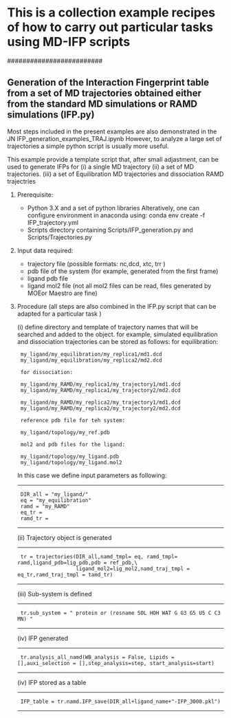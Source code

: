 #  This is a collection example recipes of how to carry out particular tasks using MD-IFP scripts

#########################

##  Generation of the Interaction Fingerprint table from a set of MD trajectories obtained either from  the standard MD simulations or RAMD simulations (IFP.py)
Most steps included in the present examples are also demonstrated in the JN IFP_generation_examples_TRAJ.ipynb
However, to analyze a large set of trajectories a simple python script is usually more useful.

This example provide a template script that, after small adjastment, can be used to generate IFPs for 
    (i) a single MD trajectory 
    (ii) a set of MD trajectories.
    (iii) a set of Equilibration MD trajectories and dissociation RAMD trajectries
    


1. Prerequisite:
    - Python 3.X and a set of python libraries
        Alteratively, one can configure environment in anaconda using: conda env create -f IFP_trajectory.yml
    - Scripts directory containing Scripts/IFP_generation.py and Scripts/Trajectories.py 
    
2. Input data required:
    - trajectory file (possible formats: nc,dcd, xtc, trr )
    - pdb file of the system (for example, generated from the first frame)
    - ligand pdb file
    - ligand mol2 file (not all mol2 files can be read, files generated by MOEor Maestro are fine)
         
3. Procedure (all steps are also combined in the IFP.py script that can be adapted for a particular task )
 
    (i) define directory and template of trajectory names that will be searched and added to the object.
        for example, simulated equilibration and dissociation trajectories can be stored as follows:
        for equilibration:
        
        my_ligand/my_equilibration/my_replica1/md1.dcd
        my_ligand/my_equilibration/my_replica2/md2.dcd
        
        for dissociation:
        
        my_ligand/my_RAMD/my_replica1/my_trajectory1/md1.dcd
        my_ligand/my_RAMD/my_replica1/my_trajectory2/md2.dcd
        
        my_ligand/my_RAMD/my_replica2/my_trajectory1/md1.dcd
        my_ligand/my_RAMD/my_replica2/my_trajectory2/md2.dcd
        
        reference pdb file for teh system: 
        
        my_ligand/topology/my_ref.pdb
        
        mol2 and pdb files for the ligand:

        my_ligand/topology/my_ligand.pdb
        my_ligand/topology/my_ligand.mol2
  
    In this case we define input parameters as following:
    
    __________________________________
    
        DIR_all = "my_ligand/"
        eq = "my_equilibration"
        ramd = "my_RAMD"
        eq_tr =
        ramd_tr = 
     __________________________________
   
    (ii) Trajectory object is generated
    
     __________________________________
     
        tr = trajectories(DIR_all,namd_tmpl= eq, ramd_tmpl= ramd,ligand_pdb=lig_pdb,pdb = ref_pdb,\
                          ligand_mol2=lig_mol2,namd_traj_tmpl = eq_tr,ramd_traj_tmpl = tamd_tr)                   
      __________________________________
      
     (iii) Sub-system is defined
     
     __________________________________
                               
        tr.sub_system = " protein or (resname SOL HOH WAT G G3 G5 U5 C C3 MN) "
     __________________________________
     
     (iv) IFP generated
     
     __________________________________
     
        tr.analysis_all_namd(WB_analysis = False, Lipids = [],auxi_selection = [],step_analysis=step, start_analysis=start)  
     _________________________________
    
     
     (iv) IFP stored as a table
     
     __________________________________
     

        IFP_table = tr.namd.IFP_save(DIR_all+ligand_name+"-IFP_3000.pkl")
        
    ___________________________________




